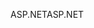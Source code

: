 <span data-ttu-id="9ea16-101">ASP.NET</span><span class="sxs-lookup"><span data-stu-id="9ea16-101">ASP.NET</span></span>
